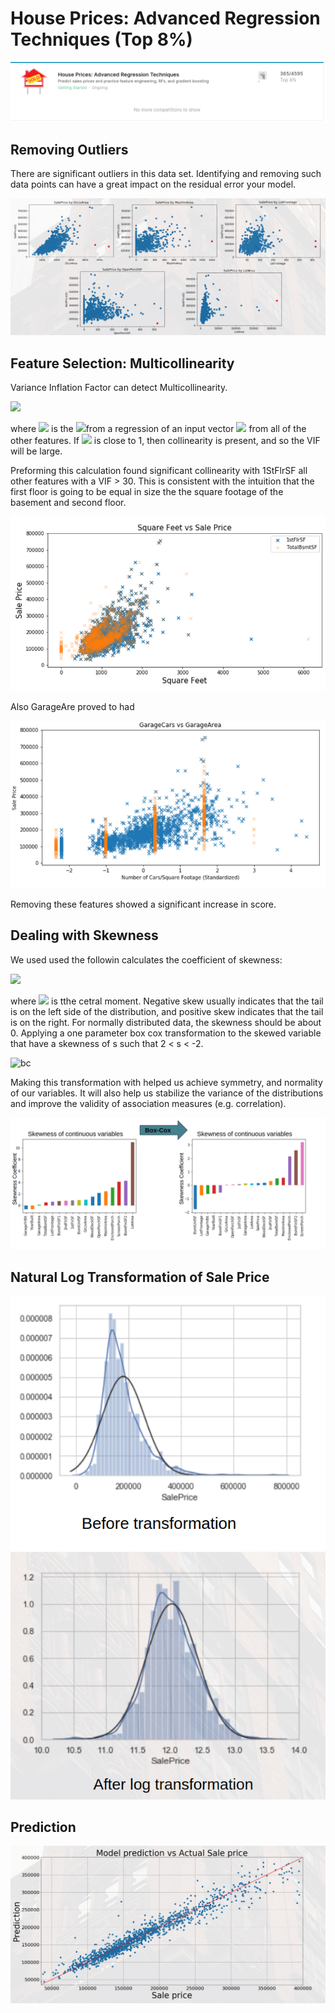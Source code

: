 # House Prices: Advanced Regression Techniques (Top 8%)

![top](images/top-8-percent.png)

## Removing Outliers

There are significant outliers in this data set. Identifying and removing such data points can have a great impact on the residual error your model.

![outliers](images/outliers.png)

## Feature Selection: Multicollinearity

Variance Inflation Factor can detect Multicollinearity.

<img src="https://render.githubusercontent.com/render/math?math=VIF_{i} = \frac{1}{1 - R_{i}^{2}}">

where <img src="https://render.githubusercontent.com/render/math?math=R_{i}^{2}"> is the <img src="https://render.githubusercontent.com/render/math?math=R^{2}">from a regression of an input vector <img src="https://render.githubusercontent.com/render/math?math=X_{i}"> from all of the other features. If <img src="https://render.githubusercontent.com/render/math?math=R^{2}"> is close to 1, then collinearity is present, and so the VIF will be large.

Preforming this calculation found significant collinearity with 1StFlrSF all other features with a VIF > 30. This is consistent with the intuition that the first floor is going to be equal in size the the square footage of the basement and second floor.

![sf-collinearity](images/sf-vs-basement-collinearity.png)

Also GarageAre proved to had

![garage-collinearity](images/garage-collinearity.png)

Removing these features showed a significant increase in score.

## Dealing with Skewness

We used used the followin calculates the coefficient of skewness:

<img src="https://render.githubusercontent.com/render/math?math=\frac{\mu_{3}}{\mu_{2}^{3/2}}">

where <img src="https://render.githubusercontent.com/render/math?math=\mu_{i}"> is tthe cetral moment. Negative skew usually  indicates that the tail is on the left side of the distribution, and positive skew indicates that the tail is on the right. For normally distributed data, the skewness should be about 0. Applying a one parameter box cox transformation to the skewed variable that have a skewness of s such that 2 < s < -2.

![bc](https://www.statisticshowto.datasciencecentral.com/wp-content/uploads/2015/07/boxcox-formula-1.png)

Making this transformation with helped us  achieve symmetry, and normality of our variables. It will also help us stabilize the variance of the distributions and improve the validity of association measures (e.g. correlation).

![box-cox](images/skewness-coefficient.png)

## Natural Log Transformation of Sale Price

![before](images/kde-before-log.png)
![after](images/kde-after-log.png)

## Prediction

![prediction](images/prediction.png)